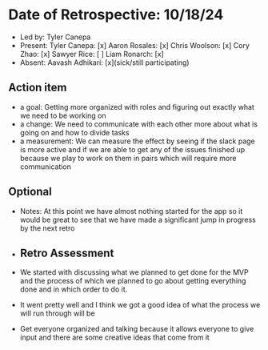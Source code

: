# Date of Retrospective: 10/18/24

* Led by: Tyler Canepa
* Present:  Tyler Canepa: [x] Aaron Rosales: [x]  Chris Woolson: [x] Cory Zhao: [x] Sawyer Rice: [ ] Liam Ronarch: [x]
* Absent: Aavash Adhikari: [x](sick/still participating)

## Action item

* a goal: Getting more organized with roles and figuring out exactly what we need to be working on
* a change: We need to communicate with each other more about what is going on and how to divide tasks
* a measurement: We can measure the effect by seeing if the slack page is more active and if we are able to get any of the issues finished up because we play to work on them in pairs which will require more communication

## Optional

* Notes: At this point we have almost nothing started for the app so it would be great to see that we have made a significant jump in progress by the next retro

* ## Retro Assessment

* We started with discussing what we planned to get done for the MVP and the process of which we planned to go about getting everything done and in which order to do it.
* It went pretty well and I think we got a good idea of what the process we will run through will be
* Get everyone organized and talking because it allows everyone to give input and there are some creative ideas that come from it
